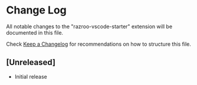 # Change Log

All notable changes to the "razroo-vscode-starter" extension will be documented in this file.

Check [Keep a Changelog](http://keepachangelog.com/) for recommendations on how to structure this file.

## [Unreleased]

- Initial release